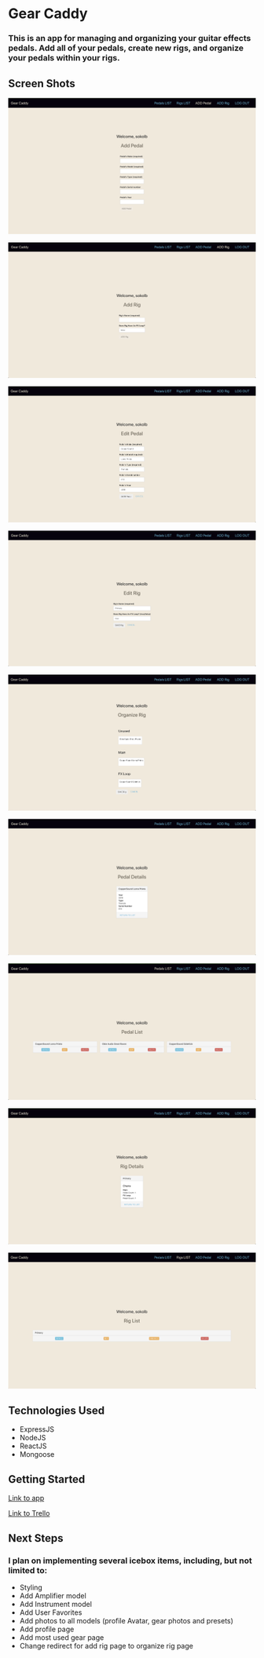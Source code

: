# Gear Caddy

### This is an app for managing and organizing your guitar effects pedals. Add all of your pedals, create new rigs, and organize your pedals within your rigs.

## Screen Shots

![Screenshot 1](public/images/Screenshots/AddPedalPage.png)

![Screenshot 2](public/images/Screenshots/AddRigPage.png)

![Screenshot 3](public/images/Screenshots/EditPedalPage.png)

![Screenshot 4](public/images/Screenshots/EditRigPage.png)

![Screenshot 5](public/images/Screenshots/OrganizeRigPage.png)

![Screenshot 6](public/images/Screenshots/PedalDetailsPage.png)

![Screenshot 7](public/images/Screenshots/PedalsListPage.png)

![Screenshot 8](public/images/Screenshots/RigDetailsPage.png)

![Screenshot 9](public/images/Screenshots/RigListPage.png)

## Technologies Used

- ExpressJS
- NodeJS
- ReactJS
- Mongoose

## Getting Started

[Link to app](https://gear-caddy.herokuapp.com/)

[Link to Trello](https://trello.com/b/XROSz1fE/gear-caddy-trello)

## Next Steps

### I plan on implementing several icebox items, including, but not limited to:

- Styling
- Add Amplifier model 
- Add Instrument model
- Add User Favorites
- Add photos to all models (profile Avatar, gear photos and presets)
- Add profile page
- Add most used gear page
- Change redirect for add rig page to organize rig page
